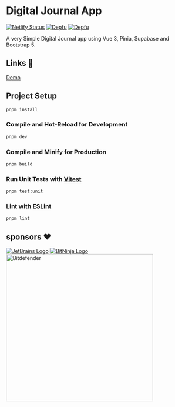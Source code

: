 # Digital Journal App

[![Netlify Status](https://api.netlify.com/api/v1/badges/06d56437-08ee-46fc-bf78-ff5ceccd2810/deploy-status)](https://app.netlify.com/sites/digital-journal-app/deploys)
[![Depfu](https://badges.depfu.com/badges/2ef4be1ea72044960dab0d2d0b27dec3/overview.svg)](https://depfu.com/github/MasihTak/digital-journal-app?project_id=39645)
[![Depfu](https://badges.depfu.com/badges/2ef4be1ea72044960dab0d2d0b27dec3/count.svg)](https://depfu.com/github/MasihTak/digital-journal-app?project_id=39645)

A very Simple Digital Journal app using Vue 3, Pinia, Supabase and Bootstrap 5.

## Links 🔗
[Demo](https://digital-journal-app.netlify.app)

## Project Setup

```sh
pnpm install
```

### Compile and Hot-Reload for Development

```sh
pnpm dev
```

### Compile and Minify for Production

```sh
pnpm build
```

### Run Unit Tests with [Vitest](https://vitest.dev/)

```sh
pnpm test:unit
```

### Lint with [ESLint](https://eslint.org/)

```sh
pnpm lint
```

## sponsors ❤
[![JetBrains Logo](https://masihtak.com/portfolio/assets/img/sponsors/jetbrains.svg)](https://www.jetbrains.com/?from=MasihTak)
[![BitNinja Logo](https://masihtak.com/portfolio/assets/img/sponsors/bitninja.png)](https://bitninja.io?from=MasihTak)
<a href="https://bitdefender.com/?from=MasihTak"> <img src="https://masihtak.com/portfolio/assets/img/sponsors/bitdefender.jpg" alt="Bitdefender " width="400"/> </a>
